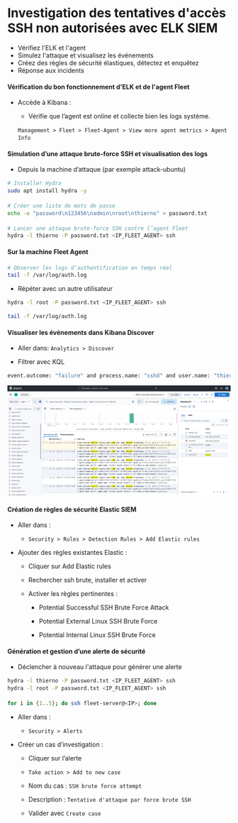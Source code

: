 # Investigation des tentatives d'accès SSH non autorisées avec ELK SIEM

- Vérifiez l'ELK et l'agent
- Simulez l'attaque et visualisez les événements
- Créez des règles de sécurité élastiques, détectez et enquêtez
- Réponse aux incidents

#### Vérification du bon fonctionnement d'ELK et de l'agent Fleet

- Accède à Kibana :

  - Vérifie que l’agent est online et collecte bien les logs système.

  `Management > Fleet > Fleet-Agent > View more agent metrics > Agent Info`

#### Simulation d’une attaque brute-force SSH et visualisation des logs

- Depuis la machine d’attaque (par exemple attack-ubuntu)

```sh
# Installer Hydra
sudo apt install hydra -y

# Créer une liste de mots de passe
echo -e "password\n123456\nadmin\nroot\nthierno" > password.txt

# Lancer une attaque brute-force SSH contre l’agent Fleet
hydra -l thierno -P password.txt <IP_FLEET_AGENT> ssh
```

#### Sur la machine Fleet Agent

```sh
# Observer les logs d’authentification en temps réel
tail -f /var/log/auth.log
```

- Répéter avec un autre utilisateur

```sh
hydra -l root -P password.txt <IP_FLEET_AGENT> ssh
```

```sh
tail -f /var/log/auth.log
```

#### Visualiser les événements dans Kibana Discover

- Aller dans: `Analytics > Discover`

- Filtrer avec KQL

```sh
event.outcome: "failure" and process.name: "sshd" and user.name: "thierno"
```

![ELK](/Elastic_Stack_Ubuntu/assets/03.png)

#### Création de règles de sécurité Elastic SIEM

- Aller dans :

  - `Security > Rules > Detection Rules > Add Elastic rules`

- Ajouter des règles existantes Elastic :

  - Cliquer sur Add Elastic rules

  - Rechercher ssh brute, installer et activer

  - Activer les règles pertinentes :

    - Potential Successful SSH Brute Force Attack

    - Potential External Linux SSH Brute Force

    - Potential Internal Linux SSH Brute Force

#### Génération et gestion d’une alerte de sécurité

- Déclencher à nouveau l'attaque pour générer une alerte

```sh
hydra -l thierno -P password.txt <IP_FLEET_AGENT> ssh
hydra -l root -P password.txt <IP_FLEET_AGENT> ssh

for i in {1..5}; do ssh fleet-server@<IP>; done
```

- Aller dans :

  - `Security > Alerts`

- Créer un cas d’investigation :

  - Cliquer sur l’alerte

  - `Take action > Add to new case`

  - Nom du cas : `SSH brute force attempt`

  - Description : `Tentative d'attaque par force brute SSH`

  - Valider avec `Create case`
